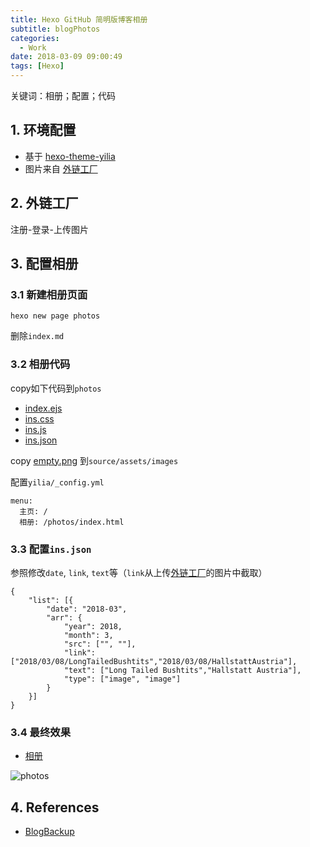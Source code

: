 ```yaml
---
title: Hexo GitHub 简明版博客相册
subtitle: blogPhotos
categories:
  - Work
date: 2018-03-09 09:00:49
tags: [Hexo]
---
```

关键词：相册；配置；代码

<!-- more -->

## 1. 环境配置
- 基于 [hexo-theme-yilia](https://github.com/litten/hexo-theme-yilia)
- 图片来自 [外链工厂](https://www.wailian.work/)

## 2. 外链工厂
注册-登录-上传图片

## 3. 配置相册
### 3.1 新建相册页面
```
hexo new page photos
```
删除`index.md`

### 3.2 相册代码
copy如下代码到`photos`
- [index.ejs](https://github.com/T5750/T5750.github.io/blob/hexo/source/photos/index.ejs)
- [ins.css](https://github.com/T5750/T5750.github.io/blob/hexo/source/photos/ins.css)
- [ins.js](https://github.com/T5750/T5750.github.io/blob/hexo/source/photos/ins.js)
- [ins.json](https://github.com/T5750/T5750.github.io/blob/hexo/source/photos/ins.json)

copy [empty.png](https://github.com/T5750/T5750.github.io/blob/hexo/source/assets/images/empty.png) 到`source/assets/images`

配置`yilia/_config.yml`
```
menu:
  主页: /
  相册: /photos/index.html
```

### 3.3 配置`ins.json`
参照修改`date`, `link`, `text`等（`link`从上传[外链工厂](https://www.wailian.work/)的图片中截取）
```
{
	"list": [{
		"date": "2018-03",
		"arr": {
			"year": 2018,
			"month": 3,
			"src": ["", ""],
			"link": ["2018/03/08/LongTailedBushtits","2018/03/08/HallstattAustria"],
			"text": ["Long Tailed Bushtits","Hallstatt Austria"],
			"type": ["image", "image"]
		}
	}]
}
```

### 3.4 最终效果
- [相册](/photos/index.html)

![photos](https://www.wailian.work/images/2018/03/09/photos-min.png)

## 4. References
- [BlogBackup](https://github.com/litten/BlogBackup)
